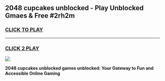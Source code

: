 
## 2048 cupcakes unblocked - Play Unblocked Gmaes & Free #2rh2m
<h3>
<a href="https://news.freeplayer.one?title=2048_cupcakes_unblocked&ref=24F">CLICK TO PLAY</a></h3>
<hr>

<h3>
<a href="https://news.freeplayer.one?title=2048_cupcakes_unblocked&ref=24F">CLICK 2 PLAY</a>
  
</h3>

<a href="https://news.freeplayer.one?title=2048_cupcakes_unblocked&ref=24F/"><img src="https://clearcache.store/games.png"></a>


**2048 cupcakes unblocked games unblocked: Your Gateway to Fun and Accessible Online Gaming**
